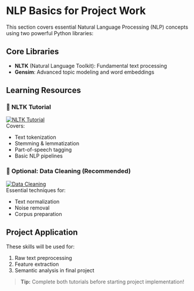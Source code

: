 # NLP Basics for Project Work

This section covers essential Natural Language Processing (NLP) concepts using two powerful Python libraries:

## Core Libraries
- **NLTK** (Natural Language Toolkit): Fundamental text processing
- **Gensim**: Advanced topic modeling and word embeddings

## Learning Resources

### 🎥 NLTK Tutorial
[![NLTK Tutorial](https://img.shields.io/badge/Watch_NLTK_Tutorial-YouTube-red)](https://youtu.be/ENLEjGozrio?si=zfYsvC-insrpGMEb)  
Covers:
- Text tokenization
- Stemming & lemmatization
- Part-of-speech tagging
- Basic NLP pipelines

### 🧹 Optional: Data Cleaning (Recommended)
[![Data Cleaning](https://img.shields.io/badge/Data_Preprocessing-YouTube-blue)](https://youtu.be/lK9gx4q_vfI?si=1HGZQGE80LtgYIEG)  
Essential techniques for:
- Text normalization
- Noise removal
- Corpus preparation

## Project Application
These skills will be used for:
1. Raw text preprocessing
2. Feature extraction
3. Semantic analysis in final project

> **Tip:** Complete both tutorials before starting project implementation!